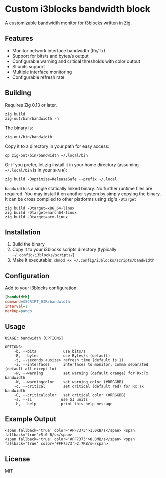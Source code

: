 # Custom i3blocks bandwidth block

A customizable bandwidth monitor for i3blocks written in Zig.

## Features

- Monitor network interface bandwidth (Rx/Tx)
- Support for bits/s and bytes/s output
- Configurable warning and critical thresholds with color output
- SI units support
- Multiple interface monitoring
- Configurable refresh rate

## Building

Requires Zig 0.13 or later.

```shell
zig build
zig-out/bin/bandwidth -h
```

The binary is:

```shell
zig-out/bin/bandwidth
```

Copy it to a directory in your path for easy access:

```shell
cp zig-out/bin/bandwidth ~/.local/bin
```

Or if you prefer, let zig install it in your home directory (assuming `~/.local/bin` is in your `$PATH`):

```shell
zig build -Doptimize=ReleaseSafe --prefix ~/.local
```

`bandwidth` is a single statically linked binary. No further runtime files are required.
You may install it on another system by simply copying the binary.
It can be cross compiled to other platforms using zig's `-Dtarget`

```shell
zig build -Dtarget=x86_64-linux
zig build -Dtarget=aarch64-linux
zig build -Dtarget=arm-linux
```

## Installation

1. Build the binary
2. Copy it to your i3blocks scripts directory (typically `~/.config/i3blocks/scripts/`)
3. Make it executable: `chmod +x ~/.config/i3blocks/scripts/bandwidth`

## Configuration

Add to your i3blocks configuration:

```ini
[bandwidth]
command=$SCRIPT_DIR/bandwidth
interval=1
markup=pango
```

## Usage

```
USAGE: bandwidth [OPTIONS]

OPTIONS:
    -b, --bits            use bits/s
    -B, --bytes           use Bytes/s (default)
    -t, --seconds <usize> refresh time (default is 1)
    -i, --interfaces      interfaces to monitor, comma separated (default all except lo)
    -w, --warning         set warning (default orange) for Rx:Tx bandwidth
    -W, --warningcolor    set warning color (#RRGGBB)
    -c, --critical        set critical (default red) for Rx:Tx bandwidth
    -C, --criticalcolor   set critical color (#RRGGBB)
    -s, --si             use SI units
    -h, --help           print this help message
```

## Example Output

```
<span fallback='true' color='#FF7373'>1.0KB/s</span> <span fallback='true'>5.0 B/s</span>
<span fallback='true' color='#FF7373'>8.0MB/s</span> <span fallback='true' color='#FF7373'>2.7KB/s</span>
```

## License

MIT
